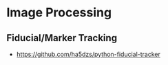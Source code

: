# Image Processing

## Fiducial/Marker Tracking

- https://github.com/ha5dzs/python-fiducial-tracker

 
